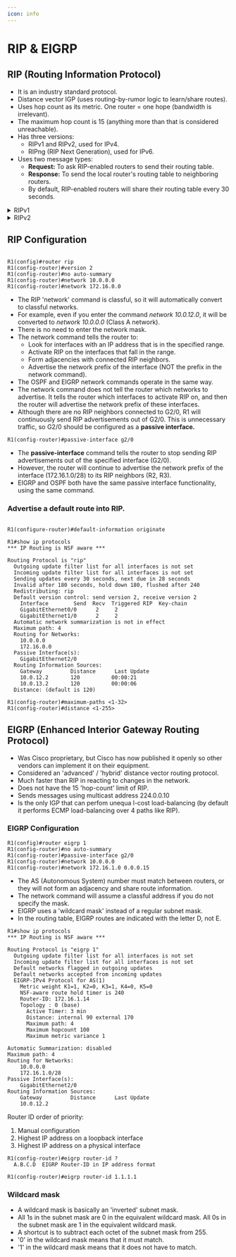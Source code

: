 ```yaml
---
icon: info
---
```


# RIP & EIGRP

## RIP (Routing Information Protocol)

* It is an industry standard protocol.
* Distance vector IGP (uses routing-by-rumor logic to learn/share routes).
* Uses hop count as its metric. One router = one hope (bandwidth is irrelevant).
* The maximum hop count is 15 (anything more than that is considered unreachable).
* Has three versions:
  * RIPv1 and RIPv2, used for IPv4.
  * RIPng (RIP Next Generation), used for IPv6.
* Uses two message types:
  * **Request:** To ask RIP-enabled routers to send their routing table.
  * **Response:** To send the local router's routing table to neighboring routers.
  * By default, RIP-enabled routers will share their routing table every 30 seconds.

<details>

<summary>RIPv1</summary>

* Only advertises classful addresses (Class A, Class B, Class C)
* Does not support VLSM, CIDR
* Does not include subnet mask information in advertisements (Response messages)
* Its messages are broadcast to 255.255.255.255

</details>

<details>

<summary>RIPv2</summary>

* Supports VLSM, CIDR
* Includes subnet mask information in advertisements
* Messages are **multicast** to 224.0.0.9 (Class D range)

</details>

## RIP Configuration

<figure><img src=".gitbook/assets/image (1) (1).png" alt=""><figcaption></figcaption></figure>

```
R1(config)#router rip
R1(config-router)#version 2
R1(config-router)#no auto-summary
R1(config-router)#network 10.0.0.0
R1(config-router)#network 172.16.0.0
```

* The RIP 'network' command is classful, so it will automatically convert to classful networks.
* For example, even if you enter the command _network 10.0.12.0_, it will be converted to _network 10.0.0.0_ (Class A network).
* There is no need to enter the network mask.
* The network command tells the router to:
  * Look for interfaces with an IP address that is in the specified range.
  * &#x20;Activate RIP on the interfaces that fall in the range.&#x20;
  * Form adjacencies with connected RIP neighbors.
  * Advertise the network prefix of the interface (NOT the prefix in the network command).&#x20;
* The OSPF and EIGRP network commands operate in the same way.
* The network command does not tell the router which networks to advertise. It tells the router which interfaces to activate RIP on, and then the router will advertise the network prefix of these interfaces.
* Although there are no RIP neighbors connected to G2/0, R1 will continuously send RIP advertisements out of G2/0. This is unnecessary traffic, so G2/0 should be configured as a **passive interface.**

```
R1(config-router)#passive-interface g2/0
```

* The **passive-interface** command tells the router to stop sending RIP advertisements out of the specified interface (G2/0).
* However, the router will continue to advertise the network prefix of the interface (172.16.1.0/28) to its RIP neighbors (R2, R3).
* EIGRP and OSPF both have the same passive interface functionality, using the same command.&#x20;

### Advertise a default route into RIP.

<figure><img src=".gitbook/assets/image (2).png" alt=""><figcaption></figcaption></figure>

```
R1(configure-router)#default-information originate
```

```
R1#show ip protocols
*** IP Routing is NSF aware ***

Routing Protocol is "rip"
  Outgoing update filter list for all interfaces is not set
  Incoming update filter list for all interfaces is not set
  Sending updates every 30 seconds, next due in 28 seconds
  Invalid after 180 seconds, hold down 180, flushed after 240
  Redistributing: rip
  Default version control: send version 2, receive version 2
    Interface        Send  Recv  Triggered RIP  Key-chain
    GigabitEthernet0/0      2     2
    GigabitEthernet1/0      2     2
  Automatic network summarization is not in effect
  Maximum path: 4
  Routing for Networks:
    10.0.0.0
    172.16.0.0
  Passive Interface(s):
    GigabitEthernet2/0
  Routing Information Sources:
    Gateway         Distance      Last Update
    10.0.12.2       120          00:00:21
    10.0.13.2       120          00:00:06
  Distance: (default is 120)
```

```
R1(config-router)#maximum-paths <1-32>
R1(config-router)#distance <1-255>
```

## EIGRP (Enhanced Interior Gateway Routing Protocol)

* Was Cisco proprietary, but Cisco has now published it openly so other vendors can implement it on their equipment.
* Considered an 'advanced' / 'hybrid' distance vector routing protocol.
* &#x20;Much faster than RIP in reacting to changes in the network.
* &#x20;Does not have the 15 'hop-count' limit of RIP.
* Sends messages using multicast address 224.0.0.10
* Is the only IGP that can perfom unequa l-cost load-balancing (by default it performs ECMP load-balancing over 4 paths like RIP).

### EIGRP Configuration

```
R1(config)#router eigrp 1
R1(config-router)#no auto-summary
R1(config-router)#passive-interface g2/0
R1(config-router)#network 10.0.0.0
R1(config-router)#network 172.16.1.0 0.0.0.15
```

* The AS (Autonomous System) number must match between routers, or they will not form an adjacency and share route information.
* The network command will assume a classful address if you do not specify the mask.
* EIGRP uses a 'wildcard mask' instead of a regular subnet mask.
* In the routing table, EIGRP routes are indicated with the letter D, not E.

```
R1#show ip protocols
*** IP Routing is NSF aware ***

Routing Protocol is "eigrp 1"
  Outgoing update filter list for all interfaces is not set
  Incoming update filter list for all interfaces is not set
  Default networks flagged in outgoing updates
  Default networks accepted from incoming updates
  EIGRP-IPv4 Protocol for AS(1)
    Metric weight K1=1, K2=0, K3=1, K4=0, K5=0
    NSF-aware route hold timer is 240
    Router-ID: 172.16.1.14
    Topology : 0 (base)
      Active Timer: 3 min
      Distance: internal 90 external 170
      Maximum path: 4
      Maximum hopcount 100
      Maximum metric variance 1

Automatic Summarization: disabled
Maximum path: 4
Routing for Networks:
    10.0.0.0
    172.16.1.0/28
Passive Interface(s):
    GigabitEthernet2/0
Routing Information Sources:
    Gateway         Distance      Last Update
    10.0.12.2
```

Router ID order of priority:

1. Manual configuration
2. Highest IP address on a loopback interface
3. Highest IP address on a physical interface

```
R1(config-router)#eigrp router-id ?
  A.B.C.D  EIGRP Router-ID in IP address format

R1(config-router)#eigrp router-id 1.1.1.1
```

### Wildcard mask

* A wildcard mask is basically an 'inverted' subnet mask.
* All 1s in the subnet mask are 0 in the equivalent wildcard mask. All 0s in the subnet mask are 1 in the equivalent wildcard mask.
* A shortcut is to subtract each octet of the subnet mask from 255.
* '0' in the wildcard mask means that it must match.&#x20;
* '1' in the wildcard mask means that it does not have to match.

